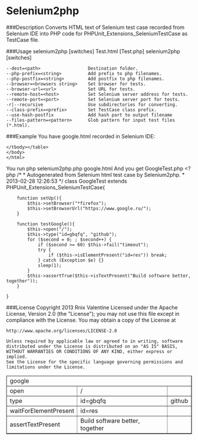Selenium2php
==========================

###Description
Converts HTML text of Selenium test case recorded from Selenium IDE into
PHP code for PHPUnit_Extensions_SeleniumTestCase as TestCase file.

###Usage
    selenium2php [switches] Test.html [Test.php]
    selenium2php [switches] <directory>
    
    --dest=<path>                  Destination folder.
    --php-prefix=<string>          Add prefix to php filenames.
    --php-postfix=<string>         Add postfix to php filenames.
    --browser=<browsers string>    Set browser for tests.
    --browser-url=<url>            Set URL for tests.
    --remote-host=<host>           Set Selenium server address for tests.
    --remote-port=<port>           Set Selenium server port for tests.
    -r|--recursive                 Use subdirectories for converting.
    --class-prefix=<prefix>        Set TestCase class prefix.
    --use-hash-postfix             Add hash part to output filename
    --files-pattern=<pattern>      Glob pattern for input test files (*.html).

###Example
You have google.html recorded in Selenium IDE:
    <?xml version="1.0" encoding="UTF-8"?>
    <!DOCTYPE html PUBLIC "-//W3C//DTD XHTML 1.0 Strict//EN" "http://www.w3.org/TR/xhtml1/DTD/xhtml1-strict.dtd">
    <html xmlns="http://www.w3.org/1999/xhtml" xml:lang="en" lang="en">
    <head profile="http://selenium-ide.openqa.org/profiles/test-case">
    <meta http-equiv="Content-Type" content="text/html; charset=UTF-8" />
    <link rel="selenium.base" href="https://www.google.ru/" />
    <title>google</title>
    </head>
    <body>
    <table cellpadding="1" cellspacing="1" border="1">
    <thead>
    <tr><td rowspan="1" colspan="3">google</td></tr>
    </thead><tbody>
    <tr>
            <td>open</td>
            <td>/</td>
            <td></td>
    </tr>
    <tr>
            <td>type</td>
            <td>id=gbqfq</td>
            <td>github</td>
    </tr>
    <tr>
            <td>waitForElementPresent</td>
            <td>id=res</td>
            <td></td>
    </tr>
    <tr>
            <td>assertTextPresent</td>
            <td>Build software better, together</td>
            <td></td>
    </tr>

    </tbody></table>
    </body>
    </html>

You run
    php selenium2php.php google.html
And you get GoogleTest.php
    <?php
    /*
    * Autogenerated from Selenium html test case by Selenium2php.
    * 2013-02-28 12:26:53
    */
    class GoogleTest extends PHPUnit_Extensions_SeleniumTestCase{

        function setUp(){
            $this->setBrowser("*firefox");
            $this->setBrowserUrl("https://www.google.ru/");
        }

        function testGoogle(){
            $this->open("/");
            $this->type("id=gbqfq", "github");
            for ($second = 0; ; $second++) {
                if ($second >= 60) $this->fail("timeout");
                try {
                    if ($this->isElementPresent("id=res")) break;
                } catch (Exception $e) {}
                sleep(1);
            }
            $this->assertTrue($this->isTextPresent("Build software better, together"));
        }

    }    

###License
    Copyright 2013 Rnix Valentine
    Licensed under the Apache License, Version 2.0 (the "License");
    you may not use this file except in compliance with the License.
    You may obtain a copy of the License at
    
    http://www.apache.org/licenses/LICENSE-2.0
    
    Unless required by applicable law or agreed to in writing, software
    distributed under the License is distributed on an "AS IS" BASIS,
    WITHOUT WARRANTIES OR CONDITIONS OF ANY KIND, either express or implied.
    See the License for the specific language governing permissions and
    limitations under the License.


